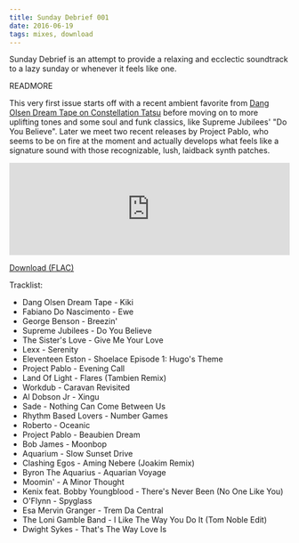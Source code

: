 ```yaml
---
title: Sunday Debrief 001
date: 2016-06-19
tags: mixes, download
---
```

Sunday Debrief is an attempt to provide a relaxing and ecclectic soundtrack to a lazy sunday or whenever it feels like one.

READMORE

This very first issue starts off with a recent ambient favorite from [Dang Olsen Dream Tape on Constellation Tatsu](http://www.ctatsu.com/portfolio/zonk/) before moving on to more uplifting tones and some soul and funk classics, like Supreme Jubilees' "Do You Believe". Later we meet two recent releases by Project Pablo, who seems to be on fire at the moment and actually develops what feels like a signature sound with those recognizable, lush, laidback synth patches.


<iframe width="100%" height="166" scrolling="no" frameborder="no" src="https://w.soundcloud.com/player/?url=https%3A//api.soundcloud.com/tracks/268704353&amp;color=4c4754&amp;auto_play=false&amp;hide_related=true&amp;show_comments=true&amp;show_user=true&amp;show_reposts=false"></iframe>

[Download (FLAC)](https://api.soundcloud.com/tracks/268704353/download?client_id=cUa40O3Jg3Emvp6Tv4U6ymYYO50NUGpJ)

Tracklist:

- Dang Olsen Dream Tape - Kiki 
- Fabiano Do Nascimento - Ewe 
- George Benson - Breezin' 
- Supreme Jubilees - Do You Believe 
- The Sister's Love - Give Me Your Love 
- Lexx - Serenity 
- Eleventeen Eston - Shoelace Episode 1: Hugo's Theme 
- Project Pablo - Evening Call 
- Land Of Light - Flares (Tambien Remix) 
- Workdub - Caravan Revisited 
- Al Dobson Jr - Xingu 
- Sade - Nothing Can Come Between Us 
- Rhythm Based Lovers - Number Games 
- Roberto - Oceanic 
- Project Pablo - Beaubien Dream 
- Bob James - Moonbop 
- Aquarium - Slow Sunset Drive 
- Clashing Egos - Aming Nebere (Joakim Remix) 
- Byron The Aquarius - Aquarian Voyage 
- Moomin' - A Minor Thought 
- Kenix feat. Bobby Youngblood - There's Never Been (No One Like You) 
- O'Flynn - Spyglass 
- Esa Mervin Granger - Trem Da Central 
- The Loni Gamble Band - I Like The Way You Do It (Tom Noble Edit) 
- Dwight Sykes - That's The Way Love Is